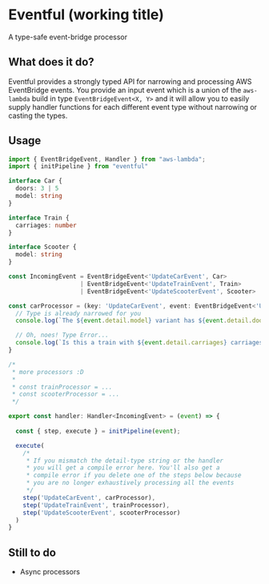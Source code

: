 # Eventful (working title)

A type-safe event-bridge processor

## What does it do?

Eventful provides a strongly typed API for narrowing and processing AWS
EventBridge events. You provide an input event which is a union of the
`aws-lambda` build in type `EventBridgeEvent<X, Y>` and it will allow you to
easily supply handler functions for each different event type without narrowing
or casting the types.


## Usage

```TypeScript
import { EventBridgeEvent, Handler } from "aws-lambda";
import { initPipeline } from "eventful"

interface Car {
  doors: 3 | 5
  model: string
}

interface Train {
  carriages: number
}

interface Scooter {
  model: string
}

const IncomingEvent = EventBridgeEvent<'UpdateCarEvent', Car>
                    | EventBridgeEvent<'UpdateTrainEvent', Train>
                    | EventBridgeEvent<'UpdateScooterEvent', Scooter>

const carProcessor = (key: 'UpdateCarEvent', event: EventBridgeEvent<'UpdateCarEvent', Car>) => {
  // Type is already narrowed for you
  console.log(`The ${event.detail.model} variant has ${event.detail.doors} doors`)

  // Oh, noes! Type Error...
  console.log(`Is this a train with ${event.detail.carriages} carriages?`)
}

/* 
 * more processors :D
 *
 * const trainProcessor = ...
 * const scooterProcessor = ...
 */

export const handler: Handler<IncomingEvent> = (event) => {
  
  const { step, execute } = initPipeline(event);

  execute(
    /*
     * If you mismatch the detail-type string or the handler
     * you will get a compile error here. You'll also get a
     * compile error if you delete one of the steps below because
     * you are no longer exhaustively processing all the events
     */
    step('UpdateCarEvent', carProcessor),
    step('UpdateTrainEvent', trainProcessor),
    step('UpdateScooterEvent', scooterProcessor)
  )
}

```

## Still to do

* Async processors
